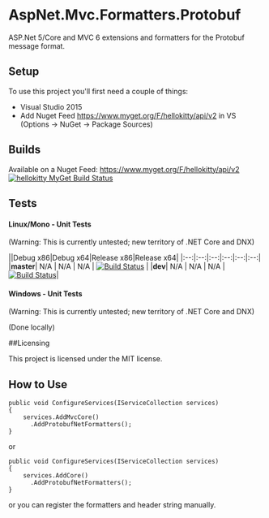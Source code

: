 # AspNet.Mvc.Formatters.Protobuf

ASP.Net 5/Core and MVC 6 extensions and formatters for the Protobuf message format.

## Setup

To use this project you'll first need a couple of things:
  - Visual Studio 2015
  - Add Nuget Feed https://www.myget.org/F/hellokitty/api/v2 in VS (Options -> NuGet -> Package Sources)

## Builds

Available on a Nuget Feed: https://www.myget.org/F/hellokitty/api/v2 [![hellokitty MyGet Build Status](https://www.myget.org/BuildSource/Badge/hellokitty?identifier=a8048ae0-adcd-4997-8862-c3f5fc6adf34)](https://www.myget.org/feed/Packages/hellokitty)

## Tests

#### Linux/Mono - Unit Tests

(Warning: This is currently untested; new territory of .NET Core and DNX)

||Debug x86|Debug x64|Release x86|Release x64|
|:--:|:--:|:--:|:--:|:--:|:--:|
|**master**| N/A | N/A | N/A | [![Build Status](https://travis-ci.org/HelloKitty/AspNet.Mvc.Formatters.Protobuf.svg?branch=master)](https://travis-ci.org/HelloKitty/AspNet.Mvc.Formatters.Protobuf) |
|**dev**| N/A | N/A | N/A | [![Build Status](https://travis-ci.org/HelloKitty/AspNet.Mvc.Formatters.Protobuf.svg?branch=dev)](https://travis-ci.org/HelloKitty/AspNet.Mvc.Formatters.Protobuf)|

#### Windows - Unit Tests

(Warning: This is currently untested; new territory of .NET Core and DNX)

(Done locally)

##Licensing

This project is licensed under the MIT license.

## How to Use

```CSharp
public void ConfigureServices(IServiceCollection services)
{
    services.AddMvcCore()
      .AddProtobufNetFormatters();
}
```

or

```CSharp
public void ConfigureServices(IServiceCollection services)
{
    services.AddCore()
      .AddProtobufNetFormatters();
}
```

or you can register the formatters and header string manually.


